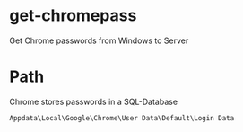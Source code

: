 # get-chromepass
Get Chrome passwords from Windows to Server

# Path
Chrome stores passwords in a SQL-Database

```Appdata\Local\Google\Chrome\User Data\Default\Login Data```